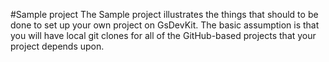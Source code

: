 #Sample project
The Sample project illustrates the things that should to be done to set up your own project on GsDevKit.
The basic assumption is that you will have local git clones for all of the GitHub-based projects that your project depends upon.


